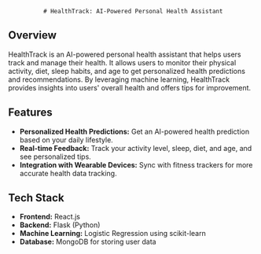               # HealthTrack: AI-Powered Personal Health Assistant 

## Overview
HealthTrack is an AI-powered personal health assistant that helps users track and manage their health. It allows users to monitor their physical activity, diet, sleep habits, and age to get personalized health predictions and recommendations. By leveraging machine learning, HealthTrack provides insights into users' overall health and offers tips for improvement.

## Features
- **Personalized Health Predictions:** Get an AI-powered health prediction based on your daily lifestyle.
- **Real-time Feedback:** Track your activity level, sleep, diet, and age, and see personalized tips.
- **Integration with Wearable Devices:** Sync with fitness trackers for more accurate health data tracking.

## Tech Stack
- **Frontend:** React.js
- **Backend:** Flask (Python)
- **Machine Learning:** Logistic Regression using scikit-learn
- **Database:** MongoDB for storing user data

